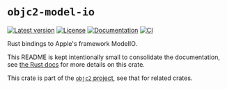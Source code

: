 # `objc2-model-io`

[![Latest version](https://badgen.net/crates/v/objc2-model-io)](https://crates.io/crates/objc2-model-io)
[![License](https://badgen.net/badge/license/Zlib%20OR%20Apache-2.0%20OR%20MIT/blue)](../../LICENSE.md)
[![Documentation](https://docs.rs/objc2-model-io/badge.svg)](https://docs.rs/objc2-model-io/)
[![CI](https://github.com/madsmtm/objc2/actions/workflows/ci.yml/badge.svg)](https://github.com/madsmtm/objc2/actions/workflows/ci.yml)

Rust bindings to Apple's framework ModelIO.

This README is kept intentionally small to consolidate the documentation, see
[the Rust docs](https://docs.rs/objc2-model-io/) for more details on this crate.

This crate is part of the [`objc2` project](https://github.com/madsmtm/objc2),
see that for related crates.
